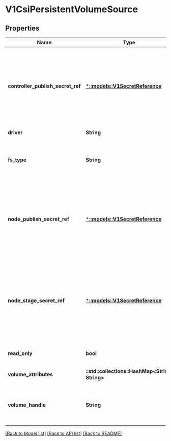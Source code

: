 # V1CsiPersistentVolumeSource

## Properties
Name | Type | Description | Notes
------------ | ------------- | ------------- | -------------
**controller_publish_secret_ref** | [***::models::V1SecretReference**](v1.SecretReference.md) | ControllerPublishSecretRef is a reference to the secret object containing sensitive information to pass to the CSI driver to complete the CSI ControllerPublishVolume and ControllerUnpublishVolume calls. This field is optional, and  may be empty if no secret is required. If the secret object contains more than one secret, all secrets are passed. | [optional] [default to null]
**driver** | **String** | Driver is the name of the driver to use for this volume. Required. | [default to null]
**fs_type** | **String** | Filesystem type to mount. Must be a filesystem type supported by the host operating system. Ex. \&quot;ext4\&quot;, \&quot;xfs\&quot;, \&quot;ntfs\&quot;. | [optional] [default to null]
**node_publish_secret_ref** | [***::models::V1SecretReference**](v1.SecretReference.md) | NodePublishSecretRef is a reference to the secret object containing sensitive information to pass to the CSI driver to complete the CSI NodePublishVolume and NodeUnpublishVolume calls. This field is optional, and  may be empty if no secret is required. If the secret object contains more than one secret, all secrets are passed. | [optional] [default to null]
**node_stage_secret_ref** | [***::models::V1SecretReference**](v1.SecretReference.md) | NodeStageSecretRef is a reference to the secret object containing sensitive information to pass to the CSI driver to complete the CSI NodeStageVolume and NodeStageVolume and NodeUnstageVolume calls. This field is optional, and  may be empty if no secret is required. If the secret object contains more than one secret, all secrets are passed. | [optional] [default to null]
**read_only** | **bool** | Optional: The value to pass to ControllerPublishVolumeRequest. Defaults to false (read/write). | [optional] [default to null]
**volume_attributes** | **::std::collections::HashMap<String, String>** | Attributes of the volume to publish. | [optional] [default to null]
**volume_handle** | **String** | VolumeHandle is the unique volume name returned by the CSI volume plugin’s CreateVolume to refer to the volume on all subsequent calls. Required. | [default to null]

[[Back to Model list]](../README.md#documentation-for-models) [[Back to API list]](../README.md#documentation-for-api-endpoints) [[Back to README]](../README.md)


